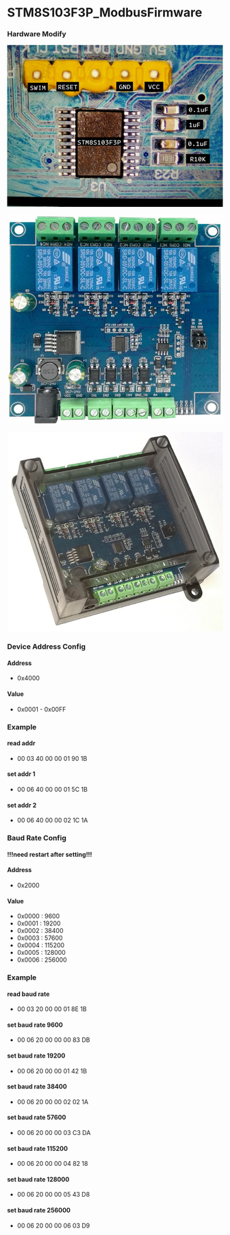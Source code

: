 # STM8S103F3P_ModbusFirmware

### Hardware Modify
![1a.jpg](https://github.com/MangnimitMCU/STM8S103F3P_ModbusFirmware/blob/main/1a.jpg)

![1.jpg](https://github.com/MangnimitMCU/STM8S103F3P_ModbusFirmware/blob/main/1.jpg)

![3.jpg](https://github.com/MangnimitMCU/STM8S103F3P_ModbusFirmware/blob/main/3.jpg)

### Device Address Config
#### Address
- 0x4000

#### Value
- 0x0001 - 0x00FF

### Example
#### read addr
- 00 03 40 00 00 01 90 1B

#### set addr 1
- 00 06 40 00 00 01 5C 1B

#### set addr 2
- 00 06 40 00 00 02 1C 1A

### Baud Rate Config
#### !!!need restart after setting!!!
#### Address
- 0x2000

#### Value
- 0x0000 : 9600
- 0x0001 : 19200
- 0x0002 : 38400
- 0x0003 : 57600
- 0x0004 : 115200
- 0x0005 : 128000
- 0x0006 : 256000

### Example
#### read baud rate
- 00 03 20 00 00 01 8E 1B

#### set baud rate 9600
- 00 06 20 00 00 00 83 DB

#### set baud rate 19200
- 00 06 20 00 00 01 42 1B

#### set baud rate 38400
- 00 06 20 00 00 02 02 1A

#### set baud rate 57600
- 00 06 20 00 00 03 C3 DA

#### set baud rate 115200
- 00 06 20 00 00 04 82 18

#### set baud rate 128000
- 00 06 20 00 00 05 43 D8

#### set baud rate 256000
- 00 06 20 00 00 06 03 D9
